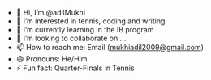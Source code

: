 - 👋 Hi, I’m @adilMukhi
- 👀 I’m interested in tennis, coding and writing
- 🌱 I’m currently learning in the IB program
- 💞️ I’m looking to collaborate on ...
- 📫 How to reach me: Email (mukhiadil2009@gmail.com)
- 😄 Pronouns: He/Him
- ⚡ Fun fact: Quarter-Finals in Tennis

<!---
adilMukhi/adilMukhi is a ✨ special ✨ repository because its `README.md` (this file) appears on your GitHub profile.
You can click the Preview link to take a look at your changes.
--->
